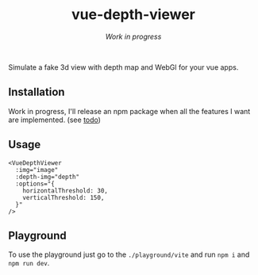 <div align="center">
  <h1>vue-depth-viewer</h1>
</div>

<p align="center">
  <i>Work in progress</i>
</p>

<br/>

Simulate a fake 3d view with depth map and WebGl for your vue apps.

## Installation

Work in progress, I'll release an npm package when all the features I want are implemented. (see [todo](todo))

## Usage

```vue
<VueDepthViewer
  :img="image"
  :depth-img="depth"
  :options="{
    horizontalThreshold: 30,
    verticalThreshold: 150,
  }"
/>
```

## Playground

To use the playground just go to the `./playground/vite` and run `npm i` and `npm run dev`.
